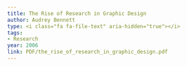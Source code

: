 ```yaml
---
title: The Rise of Research in Graphic Design
author: Audrey Bennett
type: <i class="fa fa-file-text" aria-hidden="true"></i>
tags:
- Research
year: 2006
link: PDF/the_rise_of_research_in_graphic_design.pdf
---
```


